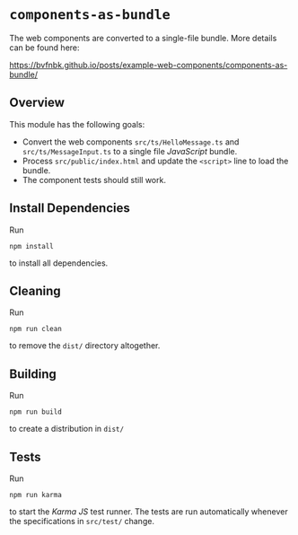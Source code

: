 # `components-as-bundle`

The web components are converted to a single-file bundle. More details can be found here:

https://bvfnbk.github.io/posts/example-web-components/components-as-bundle/

## Overview

This module has the following goals:

- Convert the web components `src/ts/HelloMessage.ts` and `src/ts/MessageInput.ts` to a single file _JavaScript_ bundle.
- Process `src/public/index.html` and update the `<script>` line to load the bundle.
- The component tests should still work.

## Install Dependencies

Run

```shell
npm install
```

to install all dependencies.

## Cleaning

Run

```shell
npm run clean
```

to remove the `dist/` directory altogether.

## Building

Run

```shell
npm run build
```

to create a distribution in `dist/`

## Tests

Run

```shell
npm run karma
```

to start the _Karma JS_ test runner. The tests are run automatically whenever the specifications in `src/test/` change.
